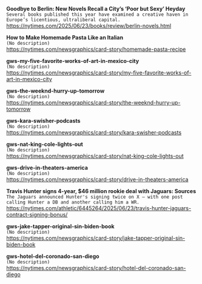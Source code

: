 **Goodbye to Berlin: New Novels Recall a City’s ‘Poor but Sexy’ Heyday**\
`Several books published this year have examined a creative haven in Europe’s licentious, ultraliberal capital.`\
https://nytimes.com/2025/06/23/books/review/berlin-novels.html

**How to Make Homemade Pasta Like an Italian**\
`(No description)`\
https://nytimes.com/newsgraphics/card-story/homemade-pasta-recipe

**gws-my-five-favorite-works-of-art-in-mexico-city**\
`(No description)`\
https://nytimes.com/newsgraphics/card-story/my-five-favorite-works-of-art-in-mexico-city

**gws-the-weeknd-hurry-up-tomorrow**\
`(No description)`\
https://nytimes.com/newsgraphics/card-story/the-weeknd-hurry-up-tomorrow

**gws-kara-swisher-podcasts**\
`(No description)`\
https://nytimes.com/newsgraphics/card-story/kara-swisher-podcasts

**gws-nat-king-cole-lights-out**\
`(No description)`\
https://nytimes.com/newsgraphics/card-story/nat-king-cole-lights-out

**gws-drive-in-theaters-america**\
`(No description)`\
https://nytimes.com/newsgraphics/card-story/drive-in-theaters-america

**Travis Hunter signs 4-year, $46 million rookie deal with Jaguars: Sources**\
`The Jaguars announced Hunter's signing twice on X — with one post calling Hunter a DB and another calling him a WR.`\
https://nytimes.com/athletic/6445264/2025/06/23/travis-hunter-jaguars-contract-signing-bonus/

**gws-jake-tapper-original-sin-biden-book**\
`(No description)`\
https://nytimes.com/newsgraphics/card-story/jake-tapper-original-sin-biden-book

**gws-hotel-del-coronado-san-diego**\
`(No description)`\
https://nytimes.com/newsgraphics/card-story/hotel-del-coronado-san-diego


